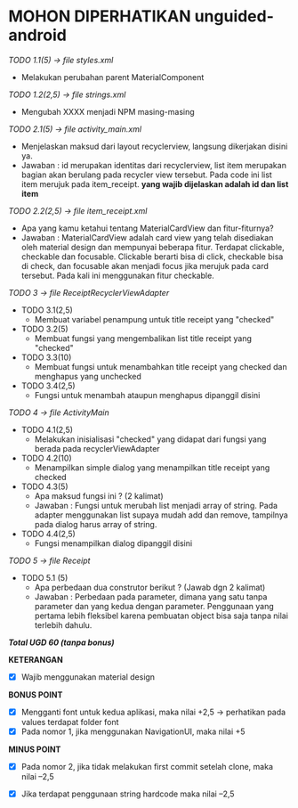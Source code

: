 # MOHON DIPERHATIKAN unguided-android

*TODO 1.1(5) -> file styles.xml*
- Melakukan perubahan parent MaterialComponent

*TODO 1.2(2,5) -> file strings.xml*
- Mengubah XXXX menjadi NPM masing-masing

*TODO 2.1(5) -> file activity_main.xml*
- Menjelaskan maksud dari layout recyclerview, langsung dikerjakan disini ya.
- Jawaban : id merupakan identitas dari recyclerview, list item merupakan bagian akan berulang pada recycler view tersebut. Pada code ini list item merujuk pada item_receipt. **yang wajib dijelaskan adalah id dan list item**

*TODO 2.2(2,5) -> file item_receipt.xml*
- Apa yang kamu ketahui tentang MaterialCardView dan fitur-fiturnya?
- Jawaban : MaterialCardView adalah card view yang telah disediakan oleh material design dan mempunyai beberapa fitur. Terdapat clickable, checkable dan focusable. Clickable berarti bisa di click, checkable bisa di check, dan focusable akan menjadi focus jika merujuk pada card tersebut. Pada kali ini menggunakan fitur checkable.

*TODO 3 -> file ReceiptRecyclerViewAdapter*
- TODO 3.1(2,5)
  - Membuat variabel penampung untuk title receipt yang "checked"
- TODO 3.2(5)
  - Membuat fungsi yang mengembalikan list title receipt yang "checked"
- TODO 3.3(10)
  - Membuat fungsi untuk menambahkan title receipt yang checked dan menghapus yang unchecked
- TODO 3.4(2,5)
  - Fungsi untuk menambah ataupun menghapus dipanggil disini

*TODO 4 -> file ActivityMain*
- TODO 4.1(2,5)
  - Melakukan inisialisasi "checked" yang didapat dari fungsi yang berada pada recyclerViewAdapter
- TODO 4.2(10)
  - Menampilkan simple dialog yang menampilkan title receipt yang checked
- TODO 4.3(5)
  - Apa maksud fungsi ini ? (2 kalimat)
  - Jawaban : Fungsi untuk merubah list menjadi array of string. Pada adapter menggunakan list supaya mudah add dan remove, tampilnya pada dialog harus array of string.
- TODO 4.4(2,5)
  - Fungsi menampilkan dialog dipanggil disini

*TODO 5 -> file Receipt*
- TODO 5.1 (5)
  - Apa perbedaan dua construtor berikut ? (Jawab dgn 2 kalimat)
  - Jawaban : Perbedaan pada parameter, dimana yang satu tanpa parameter dan yang kedua dengan parameter. Penggunaan yang pertama lebih fleksibel karena pembuatan object bisa saja tanpa nilai terlebih dahulu.

***Total UGD 60 (tanpa bonus)***

**KETERANGAN**
- [x] Wajib menggunakan material design

**BONUS POINT**
- [x] Mengganti font untuk kedua aplikasi, maka nilai +2,5 -> perhatikan pada values terdapat folder font
- [x] Pada nomor 1, jika menggunakan NavigationUI, maka nilai +5

**MINUS POINT**
- [x] Pada nomor 2, jika tidak melakukan first commit setelah clone, maka nilai –2,5
- [x] Jika terdapat penggunaan string hardcode maka nilai –2,5

